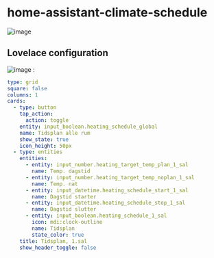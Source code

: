 # home-assistant-climate-schedule

![image](https://user-images.githubusercontent.com/8055470/136662841-b83203ed-4c2a-41e6-9965-7051898d816f.png)

## Lovelace configuration
![image](https://user-images.githubusercontent.com/8055470/136662928-66a89f16-e579-439a-aec7-6098729cf4f9.png)
:
```yaml
type: grid
square: false
columns: 1
cards:
  - type: button
    tap_action:
      action: toggle
    entity: input_boolean.heating_schedule_global
    name: Tidsplan alle rum
    show_state: true
    icon_height: 50px
  - type: entities
    entities:
      - entity: input_number.heating_target_temp_plan_1_sal
        name: Temp. dagstid
      - entity: input_number.heating_target_temp_noplan_1_sal
        name: Temp. nat
      - entity: input_datetime.heating_schedule_start_1_sal
        name: Dagstid starter
      - entity: input_datetime.heating_schedule_stop_1_sal
        name: Dagstid slutter
      - entity: input_boolean.heating_schedule_1_sal
        icon: mdi:clock-outline
        name: Tidsplan
        state_color: true
    title: Tidsplan, 1.sal
    show_header_toggle: false
```

   
